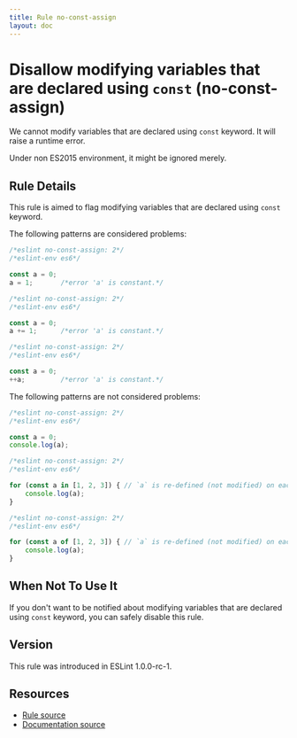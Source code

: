 ```yaml
---
title: Rule no-const-assign
layout: doc
---
```

<!-- Note: No pull requests accepted for this file. See README.md in the root directory for details. -->
# Disallow modifying variables that are declared using `const` (no-const-assign)

We cannot modify variables that are declared using `const` keyword.
It will raise a runtime error.

Under non ES2015 environment, it might be ignored merely.

## Rule Details

This rule is aimed to flag modifying variables that are declared using `const` keyword.

The following patterns are considered problems:

```js
/*eslint no-const-assign: 2*/
/*eslint-env es6*/

const a = 0;
a = 1;       /*error 'a' is constant.*/
```

```js
/*eslint no-const-assign: 2*/
/*eslint-env es6*/

const a = 0;
a += 1;      /*error 'a' is constant.*/
```

```js
/*eslint no-const-assign: 2*/
/*eslint-env es6*/

const a = 0;
++a;         /*error 'a' is constant.*/
```

The following patterns are not considered problems:

```js
/*eslint no-const-assign: 2*/
/*eslint-env es6*/

const a = 0;
console.log(a);
```

```js
/*eslint no-const-assign: 2*/
/*eslint-env es6*/

for (const a in [1, 2, 3]) { // `a` is re-defined (not modified) on each loop step.
    console.log(a);
}
```

```js
/*eslint no-const-assign: 2*/
/*eslint-env es6*/

for (const a of [1, 2, 3]) { // `a` is re-defined (not modified) on each loop step.
    console.log(a);
}
```

## When Not To Use It

If you don't want to be notified about modifying variables that are declared using `const` keyword, you can safely disable this rule.

## Version

This rule was introduced in ESLint 1.0.0-rc-1.

## Resources

* [Rule source](https://github.com/eslint/eslint/tree/master/lib/rules/no-const-assign.js)
* [Documentation source](https://github.com/eslint/eslint/tree/master/docs/rules/no-const-assign.md)
